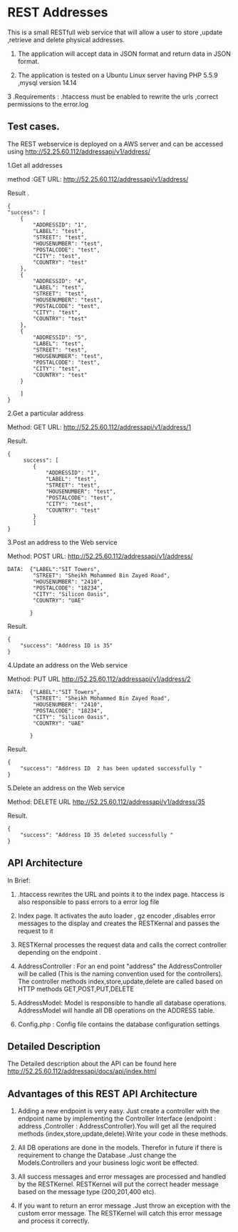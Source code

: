REST Addresses
==============

This is a small RESTfull web service that will allow a user to store ,update ,retrieve and delete physical addresses.

1. The application will accept data in JSON format and return data in JSON format.

2. The application is tested on a Ubuntu Linux server having PHP 5.5.9 ,mysql version 14.14

3 .Requirements : .htaccess must be enabled to rewrite the urls ,correct permissions to the error.log



Test cases.
----------

The REST webservice is deployed on a AWS server and can be accessed using
http://52.25.60.112/addressapi/v1/address/

1.Get all addresses

 method :GET URL: http://52.25.60.112/addressapi/v1/address/

Result .

    {
    "success": [
        {
            "ADDRESSID": "1",
            "LABEL": "test",
            "STREET": "test",
            "HOUSENUMBER": "test",
            "POSTALCODE": "test",
            "CITY": "test",
            "COUNTRY": "test"
        },
        {
            "ADDRESSID": "4",
            "LABEL": "test",
            "STREET": "test",
            "HOUSENUMBER": "test",
            "POSTALCODE": "test",
            "CITY": "test",
            "COUNTRY": "test"
        },
        {
            "ADDRESSID": "5",
            "LABEL": "test",
            "STREET": "test",
            "HOUSENUMBER": "test",
            "POSTALCODE": "test",
            "CITY": "test",
            "COUNTRY": "test"
        }

        ]
    }




2.Get a particular address

Method: GET   URL: http://52.25.60.112/addressapi/v1/address/1

Result.

    {
         success": [
            {
                "ADDRESSID": "1",
                "LABEL": "test",
                "STREET": "test",
                "HOUSENUMBER": "test",
                "POSTALCODE": "test",
                "CITY": "test",
                "COUNTRY": "test"
            }
            ]
    }



3.Post an address to the Web service

Method: POST  URL: http://52.25.60.112/addressapi/v1/address/

    DATA:  {"LABEL":"SIT Towers",
            "STREET": "Sheikh Mohammed Bin Zayed Road",
            "HOUSENUMBER": "2410",
            "POSTALCODE": "18234",
            "CITY": "Silicon Oasis",
            "COUNTRY": "UAE"

           }


Result.

    {
        "success": "Address ID is 35"
    }




4.Update an address on the Web service

Method: PUT   URL http://52.25.60.112/addressapi/v1/address/2

    DATA:  {"LABEL":"SIT Towers",
            "STREET": "Sheikh Mohammed Bin Zayed Road",
            "HOUSENUMBER": "2410",
            "POSTALCODE": "18234",
            "CITY": "Silicon Oasis",
            "COUNTRY": "UAE"

           }

Result.

    {
        "success": "Address ID  2 has been updated successfully "
    }



5.Delete an address on the Web service

Method: DELETE    URL  http://52.25.60.112/addressapi/v1/address/35

Result.

    {
        "success": "Address ID 35 deleted successfully "
    }



API Architecture
----------------

In Brief:

1. .htaccess rewrites the URL and points it to the index page. htaccess is also responsible to pass errors to a error log file

2. Index page. It activates the auto loader , gz encoder ,disables error messages to the display and creates the RESTKernal and passes the request to it

3. RESTKernal  processes the request data and calls the correct controller depending on the endpoint .

4. AddressController : For an end point "address" the AddressController will be called (This is the naming convention used for the controllers).
 The controller methods index,store,update,delete are called based on HTTP methods GET,POST,PUT,DELETE

5. AddressModel: Model is responsible to handle all database operations. AddressModel will handle all DB operations on the ADDRESS table.

6. Config.php : Config file contains the database configuration settings

Detailed Description
-------------------

The Detailed description about the API can be found here http://52.25.60.112/addressapi/docs/api/index.html


Advantages of this REST API Architecture
-----------------------------------------

1. Adding a new endpoint is very easy. Just create a controller with the endpoint name by implementing the Controller Interface (endpoint : address ,Controller : AddressController).You will get all the required methods (index,store,update,delete).Write your code in these methods.

2. All DB operations are done in the models. Therefor in future if there is requirement to change the Database .Just change the Models.Controllers and your business logic wont be effected.

3. All success messages and error messages are processed and handled by the RESTKernel. RESTKernel will put the correct header message based on the message type (200,201,400 etc).

4. If you want to return an error message .Just throw an exception with the custom error message. The RESTKernel will catch this error message and process it  correctly.
